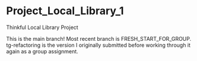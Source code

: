 # Project_Local_Library_1
Thinkful Local Library Project

This is the main branch! Most recent branch is FRESH_START_FOR_GROUP. 
tg-refactoring is the version I originally submitted before working through it again as a group assignment.
